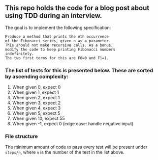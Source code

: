 ## This repo holds the code for a blog post about using TDD during an interview.

The goal is to implement the following specification:
```
Produce a method that prints the nth occurrence 
of the Fibonacci series, given n as a parameter. 
This should not make recursive calls. As a bonus, 
modify the code to keep printing Fibonacci numbers 
indefinitely. 
The two first terms for this are F0=0 and F1=1.
```

### The list of tests for this is presented below. These are sorted by ascending complexity:
1. When given 0, expect 0
1. When given 1, expect 1
1. When given 2, expect 1
1. When given 3, expect 2
1. When given 4, expect 3
1. When given 5, expect 5
1. When given 10, expect 55
1. When given -1, expect 0 (edge case: handle negative input)

### File structure
The minimum amount of code to pass every test will be present under `steps/n`, 
where `n` is the number of the test in the list above.